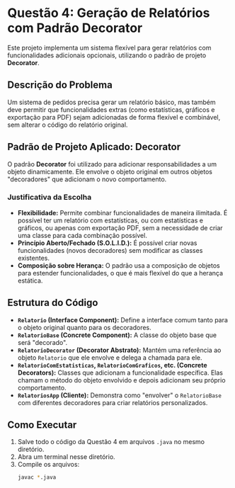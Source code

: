 # Questão 4: Geração de Relatórios com Padrão Decorator

Este projeto implementa um sistema flexível para gerar relatórios com funcionalidades adicionais opcionais, utilizando o padrão de projeto **Decorator**.

## Descrição do Problema

Um sistema de pedidos precisa gerar um relatório básico, mas também deve permitir que funcionalidades extras (como estatísticas, gráficos e exportação para PDF) sejam adicionadas de forma flexível e combinável, sem alterar o código do relatório original.

## Padrão de Projeto Aplicado: Decorator

O padrão **Decorator** foi utilizado para adicionar responsabilidades a um objeto dinamicamente. Ele envolve o objeto original em outros objetos "decoradores" que adicionam o novo comportamento.

### Justificativa da Escolha

- **Flexibilidade:** Permite combinar funcionalidades de maneira ilimitada. É possível ter um relatório com estatísticas, ou com estatísticas e gráficos, ou apenas com exportação PDF, sem a necessidade de criar uma classe para cada combinação possível.
- **Princípio Aberto/Fechado (S.O.L.I.D.):** É possível criar novas funcionalidades (novos decoradores) sem modificar as classes existentes.
- **Composição sobre Herança:** O padrão usa a composição de objetos para estender funcionalidades, o que é mais flexível do que a herança estática.

## Estrutura do Código

- **`Relatorio` (Interface Component):** Define a interface comum tanto para o objeto original quanto para os decoradores.
- **`RelatorioBase` (Concrete Component):** A classe do objeto base que será "decorado".
- **`RelatorioDecorator` (Decorator Abstrato):** Mantém uma referência ao objeto `Relatorio` que ele envolve e delega a chamada para ele.
- **`RelatorioComEstatisticas`, `RelatorioComGraficos`, etc. (Concrete Decorators):** Classes que adicionam a funcionalidade específica. Elas chamam o método do objeto envolvido e depois adicionam seu próprio comportamento.
- **`RelatoriosApp` (Cliente):** Demonstra como "envolver" o `RelatorioBase` com diferentes decoradores para criar relatórios personalizados.

## Como Executar

1. Salve todo o código da Questão 4 em arquivos `.java` no mesmo diretório.
2. Abra um terminal nesse diretório.
3. Compile os arquivos:
   ```sh
   javac *.java
